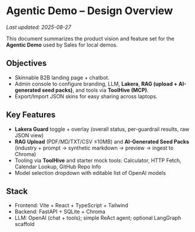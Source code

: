 # Agentic Demo – Design Overview
_Last updated: 2025-08-27_

This document summarizes the product vision and feature set for the **Agentic Demo** used by Sales for local demos.

## Objectives
- Skinnable B2B landing page + chatbot.
- Admin console to configure branding, LLM, **Lakera**, **RAG (upload + AI-generated seed packs)**, and tools via **ToolHive (MCP)**.
- Export/Import JSON skins for easy sharing across laptops.

## Key Features
- **Lakera Guard** toggle + overlay (overall status, per-guardrail results, raw JSON view)
- **RAG Upload** (PDF/MD/TXT/CSV ≤10MB) and **AI-Generated Seed Packs** (industry + prompt → synthetic markdown → preview → ingest to Chroma)
- Tooling via **ToolHive** and starter mock tools: Calculator, HTTP Fetch, Calendar Lookup, GitHub Repo Info
- Model selection dropdown with editable list of OpenAI models

## Stack
- Frontend: Vite + React + TypeScript + Tailwind
- Backend: FastAPI + SQLite + Chroma
- LLM: OpenAI (chat + tools); simple ReAct agent; optional LangGraph scaffold
